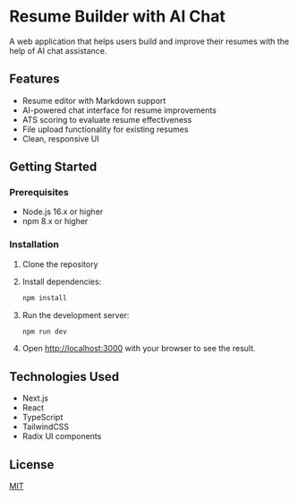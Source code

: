 # Resume Builder with AI Chat

A web application that helps users build and improve their resumes with the help of AI chat assistance.

## Features

- Resume editor with Markdown support
- AI-powered chat interface for resume improvements
- ATS scoring to evaluate resume effectiveness
- File upload functionality for existing resumes
- Clean, responsive UI

## Getting Started

### Prerequisites

- Node.js 16.x or higher
- npm 8.x or higher

### Installation

1. Clone the repository
2. Install dependencies:

   ```bash
   npm install
   ```

3. Run the development server:

   ```bash
   npm run dev
   ```

4. Open [http://localhost:3000](http://localhost:3000) with your browser to see the result.

## Technologies Used

- Next.js
- React
- TypeScript
- TailwindCSS
- Radix UI components

## License

[MIT](https://choosealicense.com/licenses/mit/)
